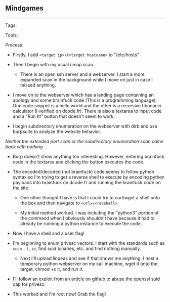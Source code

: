 ## Mindgames

---

Tags:

Tools:

Process:

* Firstly, I add `<target ip>\t<target hostname>` to "/etc/hosts"

* Then I begin with my usual nmap scan.

    * There is an open ssh server and a webserver. I start a more expanded scan in the background while I move on just in case I missed anything.

* I move on to the webserver which has a landing page containing an apology and some brainfuck code (This is a programming language). One code snippet is a hello world and the other is a recursive fibonacci calculator (I verified on dcode.fr). There is also a textarea to input code and a "Run It!" button that doesn't seem to work.

* I begin subdirectory enumeration on the webserver with dirb and use burpsuite to analyze the website behavior.

*Neither the extended port scan or the subdirectory enumeration scan came back with nothing*

* Burp doesn't show anything too interesting. However, entering brainfuck code in the textarea and clicking the button executes the code.

* The encoded/decoded (not brainfuck) code seems to follow python syntax so I'm trying to get a reverse shell to execute by encoding python payloads into brainfuck on dcode.fr and running the brainfuck code on the site.

    * One other thought I have is that I could try to curl/wget a shell onto the box and then navigate to `<url>/<revshell>`.

    * My initial method worked. I was including the "python3" portion of the command when I obviously shouldn't have because it had to already be running a python instance to execute the code.

* Now I have a shell and a user flag!

* I'm beginning to enum privesc vectors. I start with the standards such as `sudo -l`, `id`, find suid binaries, etc. and find nothing manually.

    * Next I'll upload linpeas and see if that shows me anything. I host a temporary python webserver on my kali machine, wget it onto the target, chmod +x it, and run it.

* I'll follow an exploit from an article on github to abuse the openssl suid cap for privesc.

* This worked and I'm root now! Grab the flag!